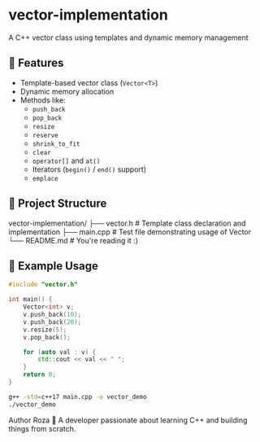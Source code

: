 # vector-implementation
A C++ vector class using templates and dynamic memory management
## 🚀 Features

- Template-based vector class (`Vector<T>`)
- Dynamic memory allocation
- Methods like:
  - `push_back`
  - `pop_back`
  - `resize`
  - `reserve`
  - `shrink_to_fit`
  - `clear`
  - `operator[]` and `at()`
  - Iterators (`begin()` / `end()` support)
  - `emplace`

## 📁 Project Structure
vector-implementation/
├── vector.h # Template class declaration and implementation
├── main.cpp # Test file demonstrating usage of Vector<T>
└── README.md # You're reading it :)


## 🧪 Example Usage

```cpp
#include "vector.h"

int main() {
    Vector<int> v;
    v.push_back(10);
    v.push_back(20);
    v.resize(5);
    v.pop_back();

    for (auto val : v) {
        std::cout << val << " ";
    }
    return 0;
}
```
```bash
g++ -std=c++17 main.cpp -o vector_demo
./vector_demo
```
Author
Roza 🌹
A developer passionate about learning C++ and building things from scratch.



